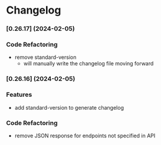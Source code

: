 # Changelog


### [0.26.17] (2024-02-05)


### Code Refactoring

* remove standard-version
  * will manually write the changelog file moving forward


### [0.26.16] (2024-02-05)


### Features

* add standard-version to generate changelog


### Code Refactoring

* remove JSON response for endpoints not specified in API
